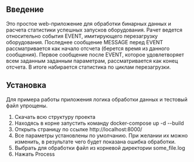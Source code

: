## Введение

Это простое web-приложение для обработки бинарных данных и расчета статистики успешных запусков оборудования.
Рачет ведется относительно события EVENT, имитирующего перезагрузку оборудования.
Последнее сообщение MESSAGE перед EVENT рассматривается как начало отсчета (берется время из данного сообщения).
Первое сообщение после EVENT, которое удовлетворяет всем заданным заданным параметрам, рассматривается как конец отсчета.
В итоге набирается статистика по циклам перезагрузки.

## Установка
Для примера работы приложения логика обработки данных и тестовый файл упрощены.
1. Скачать всю структуру проекта 
2. Находясь в корне запустить команду 
docker-compose up -d --build
3. Открыть страницу по ссылке http://localhost:8000/
4. Все параметры установлены по умолчанию. При желании их можно изменить, в результате чего будет показана ошибка  обработки.
5. Выбрать для обработки файл из корневой директории some_file.log
6. Нажать Process
